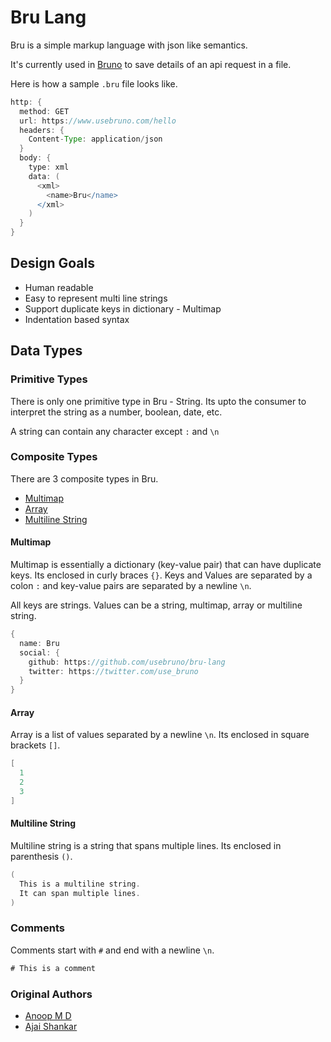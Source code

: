 # Bru Lang

Bru is a simple markup language with json like semantics.

It's currently used in [Bruno](https://www.usebruno.com) to save details of an api request in a file.

Here is how a sample `.bru` file looks like.
```groovy
http: {
  method: GET
  url: https://www.usebruno.com/hello
  headers: {
    Content-Type: application/json
  }
  body: {
    type: xml
    data: (
      <xml>
        <name>Bru</name>
      </xml>
    )
  }
}
```

## Design Goals
* Human readable
* Easy to represent multi line strings
* Support duplicate keys in dictionary - Multimap
* Indentation based syntax


## Data Types

### Primitive Types
There is only one primitive type in Bru - String.
Its upto the consumer to interpret the string as a number, boolean, date, etc.

A string can contain any character except `:` and `\n`

### Composite Types
There are 3 composite types in Bru.
* [Multimap](https://en.wikipedia.org/wiki/Multimap)
* [Array](https://en.wikipedia.org/wiki/Array_data_structure)
* [Multiline String](https://en.wikipedia.org/wiki/Here_document)

#### Multimap
Multimap is essentially a dictionary (key-value pair) that can have duplicate keys.
Its enclosed in curly braces `{}`.
Keys and Values are separated by a colon `:` and key-value pairs are separated by a newline `\n`.

All keys are strings. Values can be a string, multimap, array or multiline string.
```groovy
{
  name: Bru
  social: {
    github: https://github.com/usebruno/bru-lang
    twitter: https://twitter.com/use_bruno
  }
}
```

#### Array
Array is a list of values separated by a newline `\n`. Its enclosed in square brackets `[]`.
```groovy
[
  1
  2
  3
]
```

#### Multiline String
Multiline string is a string that spans multiple lines. Its enclosed in parenthesis `()`.
```groovy
(
  This is a multiline string.
  It can span multiple lines.
)
```

### Comments
Comments start with `#` and end with a newline `\n`.
```groovy
# This is a comment
```

### Original Authors
* [Anoop M D](https://github.com/helloanoop)
* [Ajai Shankar](https://github.com/ajaishankar)